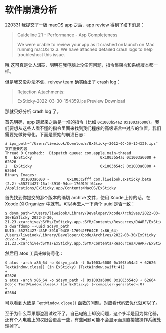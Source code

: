 # 软件崩溃分析

220331 我提交了一版 macOS app 之后，app review 得到了如下消息：

> Guideline 2.1 - Performance - App Completeness
>
> We were unable to review your app as it crashed on launch on Mac running macOS 12.3. We have attached detailed crash logs to help troubleshoot this issue.

哦 这可真是让人沮丧，明明在我电脑上没任何问题，指令集架构和系统版本都一样。

但是我又没办法不信，reivew team 确实给出了 crash log：

> Rejection Attachments:
>
> ExSticky-2022-03-30-154359.ips Preview Download

那就只好分析 crash log 了。

首先明确，app 跑起来之后是一堆的指令（比如 `0x1003b54a2 0x1003a6000`）。我们要想从这些人看不懂的指令里面来找到我们程序的高级语言中对应的位置，我们需要先做符号化。下面是原始的崩溃日志：

```
$ ips_path="/Users/liweiook/Downloads/ExSticky-2022-03-30-154359.ips"
文件重要内容
Thread 0 Crashed::  Dispatch queue: com.apple.main-thread
0   ExSticky                      	       0x1003b54a2 0x1003a6000 + 62626
1   ExSticky                      	       0x1003b54c8 0x1003a6000 + 62664
Binary Images:
       0x1003a6000 -        0x1003c9fff com.liweiook.exsticky.beta (2.2) <55274427-46af-3910-94ce-176949ff64ce> /Applications/ExSticky.app/Contents/MacOS/ExSticky
```

首先找到你提交的那个版本的确切 archive 文件，使用 Xcode 上传的话，在 Xcode 的 Organizer 中就有。可以再去人一下两个 uuid 是否一致：

```
$ dsym_path="/Users/liweiook/Library/Developer/Xcode/Archives/2022-03-30/ExSticky 2022-3-30, 21.23.xcarchive/dSYMs/ExSticky.app.dSYM/Contents/Resources/DWARF/ExSticky"
$ dwarfdump --uuid $dsym_path
UUID: 55274427-46AF-3910-94CE-176949FF64CE (x86_64) /Users/liweiook/Library/Developer/Xcode/Archives/2022-03-30/ExSticky 2022-3-30, 21.23.xcarchive/dSYMs/ExSticky.app.dSYM/Contents/Resources/DWARF/ExSticky
```

然后用 atos 工具来做符号化：

```
$ atos -arch x86_64 -o $dsym_path -l 0x1003a6000 0x1003b54a2 + 62626
TextWindow.close() (in ExSticky) (TextWindow.swift:41)
+
62626
$ atos -arch x86_64 -o $dsym_path -l 0x1003a6000 0x1003b54c8 + 62664
@objc TextWindow.close() (in ExSticky) (<compiler-generated>:0)
+
62664
```

可以看到大致是 `TextWindow.close()` 函数的问题。对应看代码去优化就可以了。

至于为什么苹果那边测试过不了，自己电脑上却没问题，这个多半是因为优化器，还有个人电脑上的权限会更高一些，有些问题可能不会显示而是直接被操作系统处理掉了。
